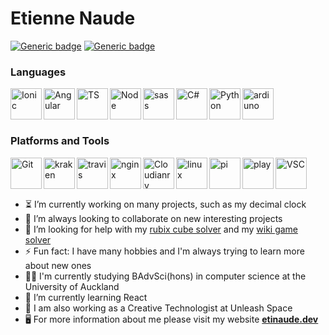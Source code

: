 # Etienne Naude

[![Generic badge](https://img.shields.io/badge/Email-dev@etinaude.dev-red.svg?style=flat-square)](mailto:dev@etinaude.dev)
[![Generic badge](https://img.shields.io/badge/Portfolio-etinaude.dev-blueviolet.svg?style=flat-square)](https://www.etinaude.dev) 


### Languages

[<img align="left" alt="Ionic" height="50px" src="https://cdn.svgporn.com/logos/ionic-icon.svg" />](https://github.com/etinaude)
[<img align="left" alt="Angular" height="50px" src="https://cdn.svgporn.com/logos/angular-icon.svg" />](https://github.com/etinaude)
[<img align="left" alt="TS" height="50px" src="https://cdn.svgporn.com/logos/typescript-icon.svg" />](https://github.com/natisha99/9spokes)
[<img align="left" alt="Node" height="50px" src="https://cdn.svgporn.com/logos/nodejs-icon.svg" />](https://github.com/etinaude/tracker)
[<img align="left" alt="sass" height="50px" src="https://cdn.svgporn.com/logos/sass.svg" />](https://github.com/etinaude/)
[<img align="left" alt="C#" height="50px" src="https://cdn.svgporn.com/logos/c-sharp.svg" />](https://github.com/etinaude/)
[<img align="left" alt="Python" height="50px" src="https://cdn.svgporn.com/logos/python.svg" />](https://github.com/etinaude/python-sorting-algorithms)
[<img align="left" alt="ardiuno" height="50px" src="https://cdn.svgporn.com/logos/arduino.svg" />](http://etinaude.dev)



<br><br><br>

### Platforms and Tools

[<img align="left" alt="Git" height="50px" src="https://cdn.svgporn.com/logos/git-icon.svg" />](https://github.com/etinaude/)
[<img align="left" alt="kraken" height="50px" src="https://cdn.svgporn.com/logos/gitkraken.svg" />](http://etinaude.dev)
[<img align="left" alt="travis" height="50px" src="https://cdn.svgporn.com/logos/travis-ci.svg" />](http://etinaude.dev)
[<img align="left" alt="nginx" height="50px" src="https://cdn.svgporn.com/logos/nginx.svg" />](http://etinaude.dev)
[<img align="left" alt="Cloudianry" height="50px" src="https://cdn.svgporn.com/logos/cloudinary.svg" />](http://etinaude.dev)
[<img align="left" alt="linux" height="50px" src="https://cdn.svgporn.com/logos/linux-tux.svg" />](https://github.com/etinaude)
[<img align="left" alt="pi" height="50px" src="https://cdn.svgporn.com/logos/raspberry-pi.svg" />](http://etinaude.dev)
[<img align="left" alt="play" height="50px" src="https://cdn.svgporn.com/logos/google-play-icon.svg" />](http://etinaude.dev)
[<img align="left" alt="VSC" height="50px" src="https://cdn.svgporn.com/logos/visual-studio-code.svg" />](http://etinaude.dev)


<br><br><br>

- ⏳  I’m currently working on many projects, such as my decimal clock
- 👯 I’m always looking to collaborate on new interesting projects
- 🤔 I’m looking for help with my [rubix cube solver](https://github.com/etinaude/cube) and my [wiki game solver](https://github.com/etinaude/Wiki-game)
- ⚡ Fun fact: I have many hobbies and I'm always trying to learn more about new ones
- 👨‍💻 I'm currently studying BAdvSci(hons) in computer science at the University of Auckland
- 🌱 I’m currently learning React
- 🤖 I am also working as a Creative Technologist at Unleash Space
- 🖥️ For more information about me please visit my website [**etinaude.dev**](https://etinaude.dev)

<!--
[![Top Langs](https://github-readme-stats.vercel.app/api/top-langs/?username=etinaude&layout=compact)](https://github.com/etinaude/github-readme-stats)
-->
